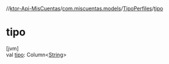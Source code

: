 //[ktor-Api-MisCuentas](../../../index.md)/[com.miscuentas.models](../index.md)/[TipoPerfiles](index.md)/[tipo](tipo.md)

# tipo

[jvm]\
val [tipo](tipo.md): Column&lt;[String](https://kotlinlang.org/api/latest/jvm/stdlib/kotlin/-string/index.html)&gt;
